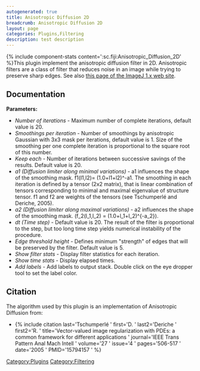 ```yaml
---
autogenerated: true
title: Anisotropic Diffusion 2D
breadcrumb: Anisotropic Diffusion 2D
layout: page
categories: Plugins,Filtering
description: test description
---
```


{% include component-stats content=':sc.fiji:Anisotropic\_Diffusion\_2D' %}This plugin implement the anisotropic diffusion filter in 2D. Anisotropic filters are a class of filter that reduces noise in an image while trying to preserve sharp edges. See also [this page of the ImageJ 1.x web site](https://imagej.net/plugins/anisotropic-diffusion-2d.html).

## Documentation

**Parameters:**

  - *Number of iterations* - Maximum number of complete iterations, default value is 20.
  - *Smoothings per iteration* - Number of smoothings by anisotropic Gaussian with 3x3 mask per iterations, default value is 1. Size of the smoothing per one complete iteration is proportional to the square root of this number.
  - *Keep each* - Number of iterations between successive savings of the results. Default value is 20.
  - *a1 (Diffusion limiter along minimal variations)* - a1 influences the shape of the smoothing mask. f1(l1,l2)= (1.0+l1+l2)^-a1. The smoothing in each iteration is defined by a tensor (2x2 matrix), that is linear combination of tensors corresponding to minimal and maximal eigenvalue of structure tensor. f1 and f2 are weights of the tensors (see Tschumperlé and Deriche, 2005).
  - *a2 (Diffusion limiter along maximal variations)* - a2 influences the shape of the smoothing mask. \(f_2(l_1,l_2) = (1.0+l_1+l_2)^{-a_2}\).
  - *dt (Time step)* - Default value is 20. The result of the filter is proportional to the step, but too long time step yields numerical instability of the procedure.
  - *Edge threshold height* - Defines minimum "strength" of edges that will be preserved by the filter. Default value is 5.
  - *Show filter stats* - Display filter statistics for each iteration.
  - *Show time stats* - Display elapsed times.
  - *Add labels* - Add labels to output stack. Double click on the eye dropper tool to set the label color.

## Citation

The algorithm used by this plugin is an implementation of Anisotropic Diffusion from:

  - {% include citation last='Tschumperlé ' first='D. ' last2='Deriche ' first2='R. ' title='Vector-valued image regularization with PDEs: a common framework for different applications ' journal='IEEE Trans Pattern Anal Mach Intell ' volume='27 ' issue='4 ' pages='506-517 ' date='2005 ' PMID='15794157 ' %}

[Category:Plugins](Category_Plugins "wikilink") [Category:Filtering](Category_Filtering "wikilink")
